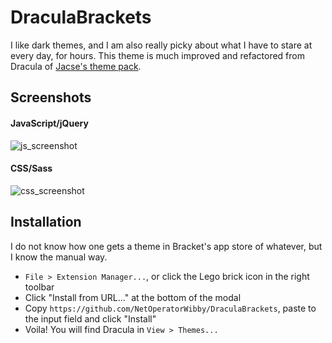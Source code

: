# DraculaBrackets

I like dark themes, and I am also really picky about what I have to stare at every day, for hours. This theme is much improved and refactored from Dracula of [Jacse's theme pack](https://github.com/Jacse/themes-for-brackets).

## Screenshots

#### JavaScript/jQuery
![js_screenshot](https://cloud.githubusercontent.com/assets/1288356/5986415/7a7da172-a8c4-11e4-8f74-9dd5d83cbee6.png)

#### CSS/Sass
![css_screenshot](https://cloud.githubusercontent.com/assets/1288356/5986519/860f193a-a8c9-11e4-8661-0b17331c3d75.png)

## Installation

I do not know how one gets a theme in Bracket's app store of whatever, but I know the manual way.

* `File > Extension Manager...`, or click the Lego brick icon in the right toolbar
* Click "Install from URL..." at the bottom of the modal
* Copy `https://github.com/NetOperatorWibby/DraculaBrackets`, paste to the input field and click "Install"
* Voila! You will find Dracula in `View > Themes...`